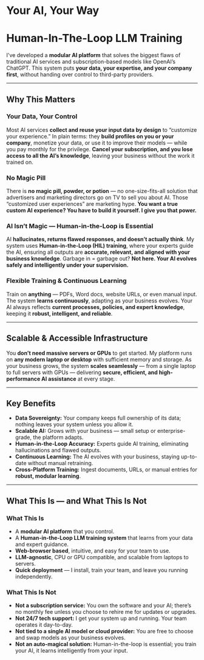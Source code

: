 # Your AI, Your Way
# Human-In-The-Loop LLM Training

I've developed a **modular AI platform** that solves the biggest flaws of traditional AI services and subscription-based models like OpenAI’s ChatGPT. This system puts **your data, your expertise, and your company first**, without handing over control to third-party providers.

---

## Why This Matters

### Your Data, Your Control
Most AI services **collect and reuse your input data by design** to “customize your experience.” In plain terms: they **build profiles on you or your company**, monetize your data, or use it to improve their models — while you pay monthly for the privilege. **Cancel your subscription, and you lose access to all the AI’s knowledge**, leaving your business without the work it trained on.

### No Magic Pill
There is **no magic pill, powder, or potion** — no one-size-fits-all solution that advertisers and marketing directors go on TV to sell you about AI. Those “customized user experiences” are marketing hype. **You want a true custom AI experience? You have to build it yourself. I give you that power.**

### AI Isn’t Magic — Human-in-the-Loop is Essential
AI **hallucinates, returns flawed responses, and doesn’t actually think**. My system uses **Human-in-the-Loop (HIL) training**, where your experts guide the AI, ensuring all outputs are **accurate, relevant, and aligned with your business knowledge**. Garbage in = garbage out? **Not here. Your AI evolves safely and intelligently under your supervision.**

### Flexible Training & Continuous Learning
Train on **anything** — PDFs, Word docs, website URLs, or even manual input. The system **learns continuously**, adapting as your business evolves. Your AI always reflects **current processes, policies, and expert knowledge**, keeping it **robust, intelligent, and reliable**.

---

## Scalable & Accessible Infrastructure

You **don’t need massive servers or GPUs** to get started. My platform runs on **any modern laptop or desktop** with sufficient memory and storage. As your business grows, the system **scales seamlessly** — from a single laptop to full servers with GPUs — delivering **secure, efficient, and high-performance AI assistance** at every stage.

---

## Key Benefits

- **Data Sovereignty:** Your company keeps full ownership of its data; nothing leaves your system unless you allow it.  
- **Scalable AI:** Grows with your business — small setup or enterprise-grade, the platform adapts.  
- **Human-in-the-Loop Accuracy:** Experts guide AI training, eliminating hallucinations and flawed outputs.  
- **Continuous Learning:** The AI evolves with your business, staying up-to-date without manual retraining.  
- **Cross-Platform Training:** Ingest documents, URLs, or manual entries for **robust, modular learning**.  

---

## What This Is — and What This Is Not

### What This Is
- A **modular AI platform** that you control.  
- A **Human-in-the-Loop LLM training system** that learns from your data and expert guidance.  
- **Web-browser based**, intuitive, and easy for your team to use.  
- **LLM-agnostic**, CPU or GPU compatible, and scalable from laptops to servers.  
- **Quick deployment** — I install, train your team, and leave you running independently.  

### What This Is Not
- **Not a subscription service:** You own the software and your AI; there’s no monthly fee unless you choose to rehire me for updates or upgrades.  
- **Not 24/7 tech support:** I get your system up and running. Your team operates it day-to-day.  
- **Not tied to a single AI model or cloud provider:** You are free to choose and swap models as your business evolves.  
- **Not an auto-magical solution:** Human-in-the-loop is essential; you train your AI, it learns intelligently from your input.  
